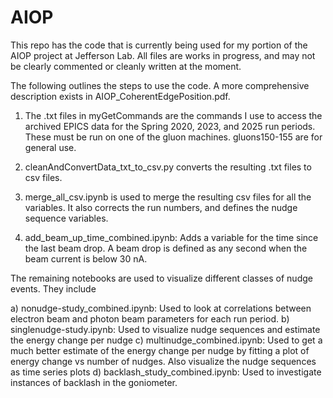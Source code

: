 # AIOP

This repo has the code that is currently being used for my portion of the AIOP project at Jefferson Lab. All files are works in progress, and may not be clearly commented or cleanly written at the moment. 

The following outlines the steps to use the code. A more comprehensive description exists in AIOP_CoherentEdgePosition.pdf.

1) The .txt files in myGetCommands are the commands I use to access the archived EPICS data for the Spring 2020, 2023, and 2025 run periods. These must be run on one of the gluon machines. gluons150-155 are for general use. 

2) cleanAndConvertData_txt_to_csv.py converts the resulting .txt files to csv files.

3) merge_all_csv.ipynb is used to merge the resulting csv files for all the variables. It also corrects the run numbers, and defines the nudge sequence variables. 

4) add_beam_up_time_combined.ipynb: Adds a variable for the time since the last beam drop. A beam drop is defined as any second when the beam current is below 30 nA. 


The remaining notebooks are used to visualize different classes of nudge events. They include 

a) nonudge-study_combined.ipynb: Used to look at correlations between electron beam and photon beam parameters for each run period.
b) singlenudge-study.ipynb: Used to visualize nudge sequences and estimate the energy change per nudge 
c) multinudge_combined.ipynb: Used to get a much better estimate of the energy change per nudge by fitting a plot of energy change vs number of nudges. Also visualize the nudge sequences as time series plots 
d) backlash_study_combined.ipynb: Used to investigate instances of backlash in the goniometer. 

